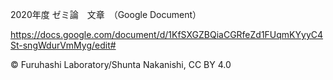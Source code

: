 2020年度 ゼミ論　文章　（Google Document）

<https://docs.google.com/document/d/1KfSXGZBQiaCGRfeZd1FUqmKYyyC4St-sngWdurVmMyg/edit#><ual>

© Furuhashi Laboratory/Shunta Nakanishi, CC BY 4.0
